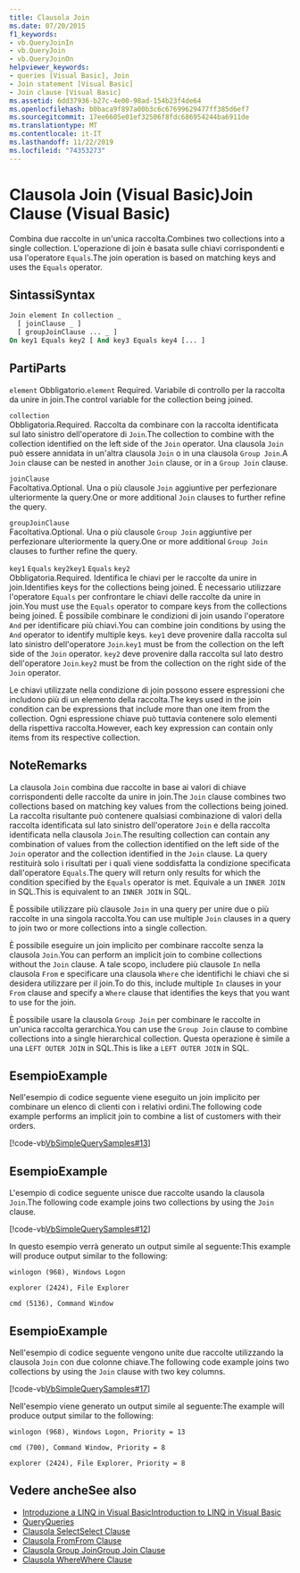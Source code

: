 ```yaml
---
title: Clausola Join
ms.date: 07/20/2015
f1_keywords:
- vb.QueryJoinIn
- vb.QueryJoin
- vb.QueryJoinOn
helpviewer_keywords:
- queries [Visual Basic], Join
- Join statement [Visual Basic]
- Join clause [Visual Basic]
ms.assetid: 6dd37936-b27c-4e00-98ad-154b23f4de64
ms.openlocfilehash: b0baca9f897a00b3c6c67699629477ff385d6ef7
ms.sourcegitcommit: 17ee6605e01ef32506f8fdc686954244ba6911de
ms.translationtype: MT
ms.contentlocale: it-IT
ms.lasthandoff: 11/22/2019
ms.locfileid: "74353273"
---
```

# <a name="join-clause-visual-basic"></a><span data-ttu-id="45f6d-102">Clausola Join (Visual Basic)</span><span class="sxs-lookup"><span data-stu-id="45f6d-102">Join Clause (Visual Basic)</span></span>

<span data-ttu-id="45f6d-103">Combina due raccolte in un'unica raccolta.</span><span class="sxs-lookup"><span data-stu-id="45f6d-103">Combines two collections into a single collection.</span></span> <span data-ttu-id="45f6d-104">L'operazione di join è basata sulle chiavi corrispondenti e usa l'operatore `Equals`.</span><span class="sxs-lookup"><span data-stu-id="45f6d-104">The join operation is based on matching keys and uses the `Equals` operator.</span></span>

## <a name="syntax"></a><span data-ttu-id="45f6d-105">Sintassi</span><span class="sxs-lookup"><span data-stu-id="45f6d-105">Syntax</span></span>

```vb
Join element In collection _
  [ joinClause _ ]
  [ groupJoinClause ... _ ]
On key1 Equals key2 [ And key3 Equals key4 [... ]
```

## <a name="parts"></a><span data-ttu-id="45f6d-106">Parti</span><span class="sxs-lookup"><span data-stu-id="45f6d-106">Parts</span></span>

<span data-ttu-id="45f6d-107">`element` Obbligatorio.</span><span class="sxs-lookup"><span data-stu-id="45f6d-107">`element` Required.</span></span> <span data-ttu-id="45f6d-108">Variabile di controllo per la raccolta da unire in join.</span><span class="sxs-lookup"><span data-stu-id="45f6d-108">The control variable for the collection being joined.</span></span>

`collection`  
<span data-ttu-id="45f6d-109">Obbligatoria.</span><span class="sxs-lookup"><span data-stu-id="45f6d-109">Required.</span></span> <span data-ttu-id="45f6d-110">Raccolta da combinare con la raccolta identificata sul lato sinistro dell'operatore di `Join`.</span><span class="sxs-lookup"><span data-stu-id="45f6d-110">The collection to combine with the collection identified on the left side of the `Join` operator.</span></span> <span data-ttu-id="45f6d-111">Una clausola `Join` può essere annidata in un'altra clausola `Join` o in una clausola `Group Join`.</span><span class="sxs-lookup"><span data-stu-id="45f6d-111">A `Join` clause can be nested in another `Join` clause, or in a `Group Join` clause.</span></span>

`joinClause`  
<span data-ttu-id="45f6d-112">Facoltativa.</span><span class="sxs-lookup"><span data-stu-id="45f6d-112">Optional.</span></span> <span data-ttu-id="45f6d-113">Una o più clausole `Join` aggiuntive per perfezionare ulteriormente la query.</span><span class="sxs-lookup"><span data-stu-id="45f6d-113">One or more additional `Join` clauses to further refine the query.</span></span>

`groupJoinClause`  
<span data-ttu-id="45f6d-114">Facoltativa.</span><span class="sxs-lookup"><span data-stu-id="45f6d-114">Optional.</span></span> <span data-ttu-id="45f6d-115">Una o più clausole `Group Join` aggiuntive per perfezionare ulteriormente la query.</span><span class="sxs-lookup"><span data-stu-id="45f6d-115">One or more additional `Group Join` clauses to further refine the query.</span></span>

<span data-ttu-id="45f6d-116">`key1` `Equals` `key2`</span><span class="sxs-lookup"><span data-stu-id="45f6d-116">`key1` `Equals` `key2`</span></span>  
<span data-ttu-id="45f6d-117">Obbligatoria.</span><span class="sxs-lookup"><span data-stu-id="45f6d-117">Required.</span></span> <span data-ttu-id="45f6d-118">Identifica le chiavi per le raccolte da unire in join.</span><span class="sxs-lookup"><span data-stu-id="45f6d-118">Identifies keys for the collections being joined.</span></span> <span data-ttu-id="45f6d-119">È necessario utilizzare l'operatore `Equals` per confrontare le chiavi delle raccolte da unire in join.</span><span class="sxs-lookup"><span data-stu-id="45f6d-119">You must use the `Equals` operator to compare keys from the collections being joined.</span></span> <span data-ttu-id="45f6d-120">È possibile combinare le condizioni di join usando l'operatore `And` per identificare più chiavi.</span><span class="sxs-lookup"><span data-stu-id="45f6d-120">You can combine join conditions by using the `And` operator to identify multiple keys.</span></span> <span data-ttu-id="45f6d-121">`key1` deve provenire dalla raccolta sul lato sinistro dell'operatore `Join`.</span><span class="sxs-lookup"><span data-stu-id="45f6d-121">`key1` must be from the collection on the left side of the `Join` operator.</span></span> <span data-ttu-id="45f6d-122">`key2` deve provenire dalla raccolta sul lato destro dell'operatore `Join`.</span><span class="sxs-lookup"><span data-stu-id="45f6d-122">`key2` must be from the collection on the right side of the `Join` operator.</span></span>

<span data-ttu-id="45f6d-123">Le chiavi utilizzate nella condizione di join possono essere espressioni che includono più di un elemento della raccolta.</span><span class="sxs-lookup"><span data-stu-id="45f6d-123">The keys used in the join condition can be expressions that include more than one item from the collection.</span></span> <span data-ttu-id="45f6d-124">Ogni espressione chiave può tuttavia contenere solo elementi della rispettiva raccolta.</span><span class="sxs-lookup"><span data-stu-id="45f6d-124">However, each key expression can contain only items from its respective collection.</span></span>

## <a name="remarks"></a><span data-ttu-id="45f6d-125">Note</span><span class="sxs-lookup"><span data-stu-id="45f6d-125">Remarks</span></span>

<span data-ttu-id="45f6d-126">La clausola `Join` combina due raccolte in base ai valori di chiave corrispondenti delle raccolte da unire in join.</span><span class="sxs-lookup"><span data-stu-id="45f6d-126">The `Join` clause combines two collections based on matching key values from the collections being joined.</span></span> <span data-ttu-id="45f6d-127">La raccolta risultante può contenere qualsiasi combinazione di valori della raccolta identificata sul lato sinistro dell'operatore `Join` e della raccolta identificata nella clausola `Join`.</span><span class="sxs-lookup"><span data-stu-id="45f6d-127">The resulting collection can contain any combination of values from the collection identified on the left side of the `Join` operator and the collection identified in the `Join` clause.</span></span> <span data-ttu-id="45f6d-128">La query restituirà solo i risultati per i quali viene soddisfatta la condizione specificata dall'operatore `Equals`.</span><span class="sxs-lookup"><span data-stu-id="45f6d-128">The query will return only results for which the condition specified by the `Equals` operator is met.</span></span> <span data-ttu-id="45f6d-129">Equivale a un `INNER JOIN` in SQL.</span><span class="sxs-lookup"><span data-stu-id="45f6d-129">This is equivalent to an `INNER JOIN` in SQL.</span></span>

<span data-ttu-id="45f6d-130">È possibile utilizzare più clausole `Join` in una query per unire due o più raccolte in una singola raccolta.</span><span class="sxs-lookup"><span data-stu-id="45f6d-130">You can use multiple `Join` clauses in a query to join two or more collections into a single collection.</span></span>

<span data-ttu-id="45f6d-131">È possibile eseguire un join implicito per combinare raccolte senza la clausola `Join`.</span><span class="sxs-lookup"><span data-stu-id="45f6d-131">You can perform an implicit join to combine collections without the `Join` clause.</span></span> <span data-ttu-id="45f6d-132">A tale scopo, includere più clausole `In` nella clausola `From` e specificare una clausola `Where` che identifichi le chiavi che si desidera utilizzare per il join.</span><span class="sxs-lookup"><span data-stu-id="45f6d-132">To do this, include multiple `In` clauses in your `From` clause and specify a `Where` clause that identifies the keys that you want to use for the join.</span></span>

<span data-ttu-id="45f6d-133">È possibile usare la clausola `Group Join` per combinare le raccolte in un'unica raccolta gerarchica.</span><span class="sxs-lookup"><span data-stu-id="45f6d-133">You can use the `Group Join` clause to combine collections into a single hierarchical collection.</span></span> <span data-ttu-id="45f6d-134">Questa operazione è simile a una `LEFT OUTER JOIN` in SQL.</span><span class="sxs-lookup"><span data-stu-id="45f6d-134">This is like a `LEFT OUTER JOIN` in SQL.</span></span>

## <a name="example"></a><span data-ttu-id="45f6d-135">Esempio</span><span class="sxs-lookup"><span data-stu-id="45f6d-135">Example</span></span>

<span data-ttu-id="45f6d-136">Nell'esempio di codice seguente viene eseguito un join implicito per combinare un elenco di clienti con i relativi ordini.</span><span class="sxs-lookup"><span data-stu-id="45f6d-136">The following code example performs an implicit join to combine a list of customers with their orders.</span></span>

[!code-vb[VbSimpleQuerySamples#13](~/samples/snippets/visualbasic/VS_Snippets_VBCSharp/VbSimpleQuerySamples/VB/QuerySamples1.vb#13)]

## <a name="example"></a><span data-ttu-id="45f6d-137">Esempio</span><span class="sxs-lookup"><span data-stu-id="45f6d-137">Example</span></span>

<span data-ttu-id="45f6d-138">L'esempio di codice seguente unisce due raccolte usando la clausola `Join`.</span><span class="sxs-lookup"><span data-stu-id="45f6d-138">The following code example joins two collections by using the `Join` clause.</span></span>

[!code-vb[VbSimpleQuerySamples#12](~/samples/snippets/visualbasic/VS_Snippets_VBCSharp/VbSimpleQuerySamples/VB/QuerySamples2.vb#12)]

<span data-ttu-id="45f6d-139">In questo esempio verrà generato un output simile al seguente:</span><span class="sxs-lookup"><span data-stu-id="45f6d-139">This example will produce output similar to the following:</span></span>

`winlogon (968), Windows Logon`

`explorer (2424), File Explorer`

`cmd (5136), Command Window`

## <a name="example"></a><span data-ttu-id="45f6d-140">Esempio</span><span class="sxs-lookup"><span data-stu-id="45f6d-140">Example</span></span>

<span data-ttu-id="45f6d-141">Nell'esempio di codice seguente vengono unite due raccolte utilizzando la clausola `Join` con due colonne chiave.</span><span class="sxs-lookup"><span data-stu-id="45f6d-141">The following code example joins two collections by using the `Join` clause with two key columns.</span></span>

[!code-vb[VbSimpleQuerySamples#17](~/samples/snippets/visualbasic/VS_Snippets_VBCSharp/VbSimpleQuerySamples/VB/QuerySamples3.vb#17)]

<span data-ttu-id="45f6d-142">Nell'esempio viene generato un output simile al seguente:</span><span class="sxs-lookup"><span data-stu-id="45f6d-142">The example will produce output similar to the following:</span></span>

`winlogon (968), Windows Logon, Priority = 13`

`cmd (700), Command Window, Priority = 8`

`explorer (2424), File Explorer, Priority = 8`

## <a name="see-also"></a><span data-ttu-id="45f6d-143">Vedere anche</span><span class="sxs-lookup"><span data-stu-id="45f6d-143">See also</span></span>

- [<span data-ttu-id="45f6d-144">Introduzione a LINQ in Visual Basic</span><span class="sxs-lookup"><span data-stu-id="45f6d-144">Introduction to LINQ in Visual Basic</span></span>](../../../visual-basic/programming-guide/language-features/linq/introduction-to-linq.md)
- [<span data-ttu-id="45f6d-145">Query</span><span class="sxs-lookup"><span data-stu-id="45f6d-145">Queries</span></span>](../../../visual-basic/language-reference/queries/index.md)
- [<span data-ttu-id="45f6d-146">Clausola Select</span><span class="sxs-lookup"><span data-stu-id="45f6d-146">Select Clause</span></span>](../../../visual-basic/language-reference/queries/select-clause.md)
- [<span data-ttu-id="45f6d-147">Clausola From</span><span class="sxs-lookup"><span data-stu-id="45f6d-147">From Clause</span></span>](../../../visual-basic/language-reference/queries/from-clause.md)
- [<span data-ttu-id="45f6d-148">Clausola Group Join</span><span class="sxs-lookup"><span data-stu-id="45f6d-148">Group Join Clause</span></span>](../../../visual-basic/language-reference/queries/group-join-clause.md)
- [<span data-ttu-id="45f6d-149">Clausola Where</span><span class="sxs-lookup"><span data-stu-id="45f6d-149">Where Clause</span></span>](../../../visual-basic/language-reference/queries/where-clause.md)
